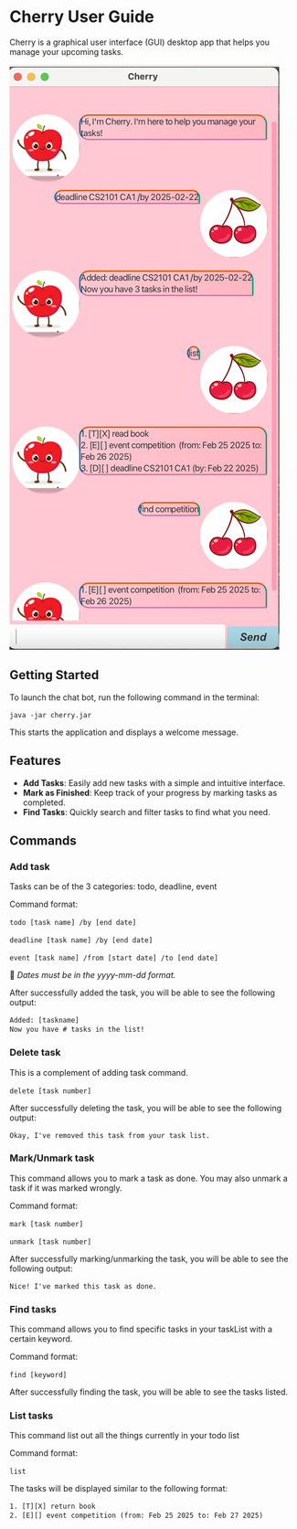 # Cherry User Guide

Cherry is a graphical user interface (GUI) desktop app that helps you manage your upcoming tasks.

![Logo](./Ui.png)

## Getting Started

To launch the chat bot, run the following command in the terminal:

```
java -jar cherry.jar
```

This starts the application and displays a welcome message.

## Features

- **Add Tasks**: Easily add new tasks with a simple and intuitive interface.
- **Mark as Finished**: Keep track of your progress by marking tasks as completed.
- **Find Tasks**: Quickly search and filter tasks to find what you need.

## Commands

### Add task

Tasks can be of the 3 categories: todo, deadline, event

Command format:

`todo [task name] /by [end date]`

`deadline [task name] /by [end date]`

`event [task name] /from [start date] /to [end date]`

📌 *Dates must be in the yyyy-mm-dd format.*

After successfully added the task, you will be able to see the following output:

```
Added: [taskname]
Now you have # tasks in the list!
```

### Delete task

This is a complement of adding task command.

`delete [task number]`

After successfully deleting the task, you will be able to see the following output:

```
Okay, I've removed this task from your task list.
```

### Mark/Unmark task

This command allows you to mark a task as done. You may also unmark a task if it was marked wrongly.

Command format:

`mark [task number]`

`unmark [task number]`

After successfully marking/unmarking the task, you will be able to see the following output:

```
Nice! I've marked this task as done.
```

### Find tasks

This command allows you to find specific tasks in your taskList with a certain keyword.

Command format:

`find [keyword]`

After successfully finding the task, you will be able to see the tasks listed.

### List tasks

This command list out all the things currently in your todo list

Command format:

`list`

The tasks will be displayed similar to the following format:

```
1. [T][X] return book
2. [E][] event competition (from: Feb 25 2025 to: Feb 27 2025)
```

